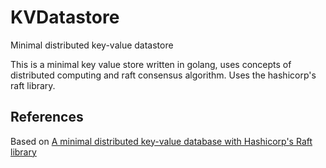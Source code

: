 # KVDatastore
Minimal distributed key-value datastore

This is a minimal key value store written in golang, uses concepts of distributed computing and raft consensus algorithm. Uses the hashicorp's raft library. 



## References
Based on [A minimal distributed key-value database with Hashicorp's Raft library](https://notes.eatonphil.com/minimal-key-value-store-with-hashicorp-raft.html)